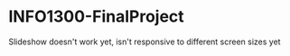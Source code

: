 # INFO1300-FinalProject

Slideshow doesn't work yet, isn't responsive to different screen sizes yet
